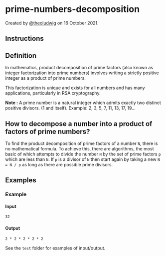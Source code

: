 # prime-numbers-decomposition

Created by [@theoludwig](https://github.com/theoludwig) on 16 October 2021.

## Instructions

## Definition

In mathematics, product decomposition of prime factors (also known as integer factorization into prime numbers) involves writing a strictly positive integer as a product of prime numbers.

This factorization is unique and exists for all numbers and has many applications, particularly in RSA cryptography.

**Note :** A prime number is a natural integer which admits exactly two distinct positive divisors. (1 and itself). Example: 2, 3, 5, 7, 11, 13, 17, 19...

## How to decompose a number into a product of factors of prime numbers?

To find the product decomposition of prime factors of a number `N`, there is no mathematical formula. To achieve this, there are algorithms, the most basic of which attempts to divide the number `N` by the set of prime factors `p` which are less than `N`.
If `p` is a divisor of `N` then start again by taking a new `N = N / p` as long as there are possible prime divisors.

## Examples

### Example

#### Input

```txt
32
```

#### Output

```txt
2 * 2 * 2 * 2 * 2
```

See the `test` folder for examples of input/output.
